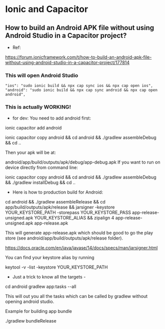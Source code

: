 
# Ionic and Capacitor

## How to build an Android APK file without using Android Studio in a Capacitor project?

- Ref:

https://forum.ionicframework.com/t/how-to-build-an-android-apk-file-without-using-android-studio-in-a-capacitor-project/177814

### This will open Android Studio

```
"ios": "sudo ionic build && npx cap sync ios && npx cap open ios", 
"android": "sudo ionic build && npx cap sync android && npx cap open android",

```

### This is actually WORKING!

- for dev:
You need to add android first:

ionic capacitor add android 

ionic capacitor copy android && cd android && ./gradlew assembleDebug && cd ..

Then your apk will be at:

android/app/build/outputs/apk/debug/app-debug.apk
If you want to run on device directly from command line:

ionic capacitor copy android && cd android && ./gradlew assembleDebug && ./gradlew installDebug && cd ..

- Here is how to production build for Android:

cd android && 
./gradlew assembleRelease && 
cd app/build/outputs/apk/release &&
jarsigner -keystore YOUR_KEYSTORE_PATH -storepass YOUR_KEYSTORE_PASS app-release-unsigned.apk YOUR_KEYSTORE_ALIAS &&
zipalign 4 app-release-unsigned.apk app-release.apk

This will generate app-release.apk which should be good to go the play store (see android/app/build/outputs/apk/release folder).

https://docs.oracle.com/en/java/javase/14/docs/specs/man/jarsigner.html

You can find your keystore alias by running 

keytool -v -list -keystore YOUR_KEYSTORE_PATH

- Just a trick to know all the targets -

cd android 
gradlew app:tasks --all

This will out you all the tasks which can be called by gradlew without opening android studio.

Example for building app bundle

./gradlew bundleRelease



